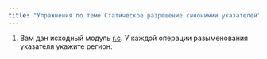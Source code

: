 ```yaml
---
title: "Упражнения по теме Статическое разрешение синонимии указателей"
---
```


1. Вам дан исходный модуль [r.c](r.c). У каждой операции
   разыменования указателя укажите регион.
